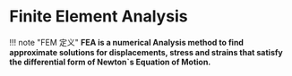 # Finite Element Analysis
!!! note "FEM 定义"
    **FEA is a numerical Analysis method to find approximate solutions for displacements, stress and strains that satisfy the differential form of Newton`s Equation of Motion.**



